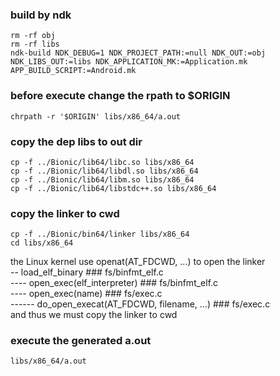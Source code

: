  
### build by ndk
  
```
rm -rf obj
rm -rf libs
ndk-build NDK_DEBUG=1 NDK_PROJECT_PATH:=null NDK_OUT:=obj NDK_LIBS_OUT:=libs NDK_APPLICATION_MK:=Application.mk APP_BUILD_SCRIPT:=Android.mk 
```

### before execute change the rpath to \$ORIGIN  
  
```
chrpath -r '$ORIGIN' libs/x86_64/a.out
```
  
### copy the dep libs to out dir  
  
```
cp -f ../Bionic/lib64/libc.so libs/x86_64
cp -f ../Bionic/lib64/libdl.so libs/x86_64
cp -f ../Bionic/lib64/libm.so libs/x86_64
cp -f ../Bionic/lib64/libstdc++.so libs/x86_64
```  

### copy the linker to cwd  


```
cp -f ../Bionic/bin64/linker libs/x86_64
cd libs/x86_64
```
  
the Linux kernel use openat(AT_FDCWD, ...) to open the linker  
\-\- load_elf_binary \#\#\# fs/binfmt_elf.c  
\-\-\-\- open_exec(elf_interpreter) \#\#\# fs/binfmt_elf.c  
\-\-\-\- open_exec(name) \#\#\# fs/exec.c  
\-\-\-\-\-\- do_open_execat(AT_FDCWD, filename, ...) \#\#\# fs/exec.c  
and thus we must copy the linker to cwd  

### execute the generated a.out  

```
libs/x86_64/a.out
```
